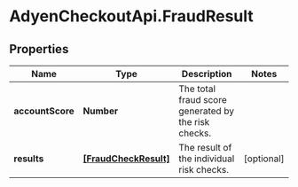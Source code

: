 # AdyenCheckoutApi.FraudResult

## Properties

Name | Type | Description | Notes
------------ | ------------- | ------------- | -------------
**accountScore** | **Number** | The total fraud score generated by the risk checks. | 
**results** | [**[FraudCheckResult]**](FraudCheckResult.md) | The result of the individual risk checks. | [optional] 


